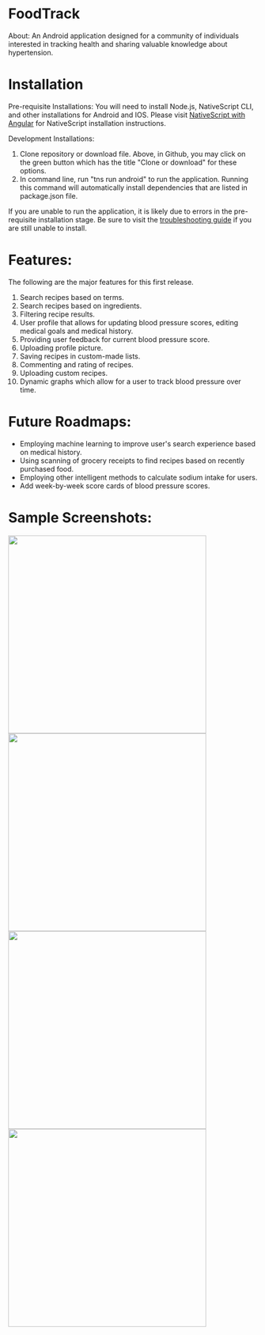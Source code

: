 # FoodTrack
About: An Android application designed for a community of individuals interested in tracking health and sharing valuable knowledge about hypertension. 

# Installation

Pre-requisite Installations: You will need to install Node.js, NativeScript CLI, and other installations for Android and IOS. Please visit <a href="https://docs.nativescript.org/angular/start/quick-setup">NativeScript with Angular</a> for NativeScript installation instructions. 

Development Installations:
1) Clone repository or download file. Above, in Github, you may click on the green button which has the title "Clone or download" for these options.
2) In command line, run "tns run android" to run the application. Running this command will automatically install dependencies that are listed in package.json file.

If you are unable to run the application, it is likely due to errors in the pre-requisite installation stage. Be sure to visit the <a href="https://docs.nativescript.org/angular/start/troubleshooting">troubleshooting guide</a> if you are still unable to install.

# Features:

The following are the major features for this first release.
<ol>
  <li>Search recipes based on terms.</li>
  <li>Search recipes based on ingredients.</li>
  <li>Filtering recipe results.</li>
  <li>User profile that allows for updating blood pressure scores, editing medical goals and medical history.</li>
  <li>Providing user feedback for current blood pressure score.</li>
  <li>Uploading profile picture.</li>
  <li>Saving recipes in custom-made lists.</li>
  <li>Commenting and rating of recipes.</li>
  <li>Uploading custom recipes.</li>
  <li>Dynamic graphs which allow for a user to track blood pressure over time.</li>
</ol>

# Future Roadmaps:
<ul>
  <li>Employing machine learning to improve user's search experience based on medical history.</li>
  <li>Using scanning of grocery receipts to find recipes based on recently purchased food.</li>
  <li>Employing other intelligent methods to calculate sodium intake for users.</li>
  <li>Add week-by-week score cards of blood pressure scores.</li>
</ul>

# Sample Screenshots: 
<div>
  <img src="https://user-images.githubusercontent.com/21285877/38774589-838057cc-403a-11e8-8acb-293eab83e51e.png" height="400">
  <img src="https://user-images.githubusercontent.com/21285877/38774790-162d1f62-403e-11e8-809f-799a5ac23070.png" height="400">
  <img src="https://user-images.githubusercontent.com/21285877/38774839-331906d0-403f-11e8-923a-574a670951eb.png" height="400">
  <img src="https://user-images.githubusercontent.com/21285877/38774875-d0a20f0a-403f-11e8-9b53-bdf637862a6b.png" height="400">
</div>
